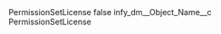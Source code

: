 <?xml version="1.0" encoding="UTF-8"?>
<CustomMetadata xmlns="http://soap.sforce.com/2006/04/metadata" xmlns:xsi="http://www.w3.org/2001/XMLSchema-instance" xmlns:xsd="http://www.w3.org/2001/XMLSchema">
    <label>PermissionSetLicense</label>
    <protected>false</protected>
    <values>
        <field>infy_dm__Object_Name__c</field>
        <value xsi:type="xsd:string">PermissionSetLicense</value>
    </values>
</CustomMetadata>
